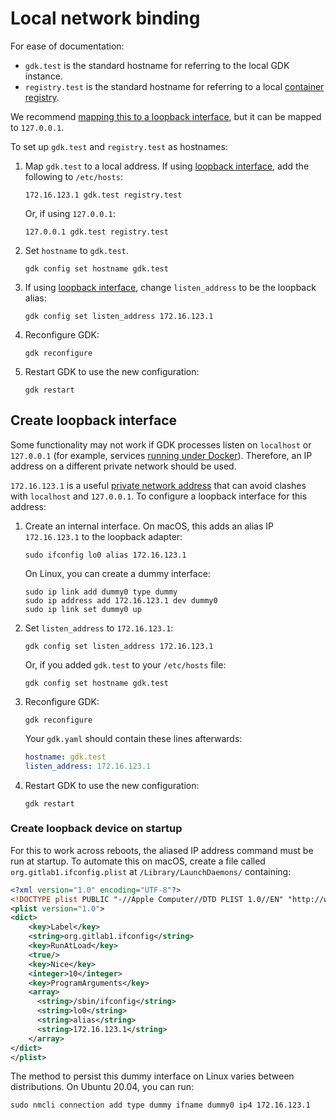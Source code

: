 # Local network binding

For ease of documentation:

- `gdk.test` is the standard hostname for referring to the local GDK instance.
- `registry.test` is the standard hostname for referring to a local [container registry](registry.md).

We recommend [mapping this to a loopback interface](#create-loopback-interface), but it can be mapped to `127.0.0.1`.

To set up `gdk.test` and `registry.test` as hostnames:

1. Map `gdk.test` to a local address. If using [loopback interface](#create-loopback-interface), add the following to
   `/etc/hosts`:

   ```plaintext
   172.16.123.1 gdk.test registry.test
   ```

   Or, if using `127.0.0.1`:

   ```plaintext
   127.0.0.1 gdk.test registry.test
   ```

1. Set `hostname` to `gdk.test`.

   ```shell
   gdk config set hostname gdk.test
   ```

1. If using [loopback interface](#create-loopback-interface), change `listen_address` to be the loopback alias:

    ```shell
    gdk config set listen_address 172.16.123.1
    ```

1. Reconfigure GDK:

   ```shell
   gdk reconfigure
   ```

1. Restart GDK to use the new configuration:

   ```shell
   gdk restart
   ```

## Create loopback interface

Some functionality may not work if GDK processes listen on `localhost` or `127.0.0.1` (for example,
services [running under Docker](runner.md#docker-configuration)). Therefore, an IP address on a different private network should be
used.

`172.16.123.1` is a useful [private network address](https://en.wikipedia.org/wiki/Private_network#Private_IPv4_addresses)
that can avoid clashes with `localhost` and `127.0.0.1`. To configure a loopback interface for this
address:

1. Create an internal interface. On macOS, this adds an alias IP `172.16.123.1` to the loopback
   adapter:

   ```shell
   sudo ifconfig lo0 alias 172.16.123.1
   ```

   On Linux, you can create a dummy interface:

   ```shell
   sudo ip link add dummy0 type dummy
   sudo ip address add 172.16.123.1 dev dummy0
   sudo ip link set dummy0 up
   ```

1. Set `listen_address` to `172.16.123.1`:

    ```shell
    gdk config set listen_address 172.16.123.1
    ```

    Or, if you added `gdk.test` to your `/etc/hosts` file:

    ```shell
   gdk config set hostname gdk.test
    ```

1. Reconfigure GDK:

   ```shell
   gdk reconfigure
   ``` 

   Your `gdk.yaml` should contain these lines afterwards:
  
   ```yaml
   hostname: gdk.test
   listen_address: 172.16.123.1
   ```

1. Restart GDK to use the new configuration:

   ```shell
   gdk restart
   ```

### Create loopback device on startup

For this to work across reboots, the aliased IP address command must be run at startup. To
automate this on macOS, create a file called `org.gitlab1.ifconfig.plist` at `/Library/LaunchDaemons/`
containing:

```xml
<?xml version="1.0" encoding="UTF-8"?>
<!DOCTYPE plist PUBLIC "-//Apple Computer//DTD PLIST 1.0//EN" "http://www.apple.com/DTDs/PropertyList-1.0.dtd">
<plist version="1.0">
<dict>
    <key>Label</key>
    <string>org.gitlab1.ifconfig</string>
    <key>RunAtLoad</key>
    <true/>
    <key>Nice</key>
    <integer>10</integer>
    <key>ProgramArguments</key>
    <array>
      <string>/sbin/ifconfig</string>
      <string>lo0</string>
      <string>alias</string>
      <string>172.16.123.1</string>
    </array>
</dict>
</plist>
```

The method to persist this dummy interface on Linux varies between distributions. On Ubuntu 20.04,
you can run:

```shell
sudo nmcli connection add type dummy ifname dummy0 ip4 172.16.123.1
```
